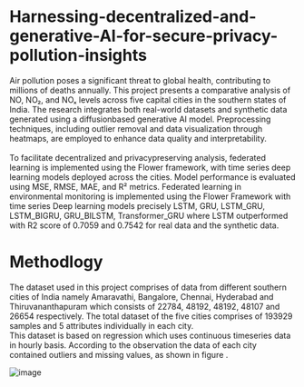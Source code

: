 # Harnessing-decentralized-and-generative-AI-for-secure-privacy-pollution-insights
 Air pollution poses a significant threat to global health, contributing to millions of deaths annually. This project presents a comparative analysis of NO, NO₂, and NOₓ levels across five capital cities in the southern states of India. The research integrates both real-world datasets and synthetic data generated using a diffusionbased generative AI model. Preprocessing techniques, including outlier removal and data visualization through heatmaps, are employed to enhance data quality and interpretability.<br>      
     To facilitate decentralized and privacypreserving analysis, federated learning is implemented using the Flower framework, with time series deep learning models deployed across the cities. Model performance is evaluated using MSE, RMSE, MAE, and R² metrics. Federated learning in environmental monitoring is implemented using the Flower Framework with time series Deep learning models precisely LSTM, GRU, LSTM_GRU, LSTM_BIGRU, GRU_BILSTM, Transformer_GRU where LSTM outperformed with R2 score of 0.7059 and 0.7542 for real data and the synthetic data. 
# Methodlogy
 The dataset used in this project comprises of data from different southern cities of India namely Amaravathi, Bangalore, Chennai, Hyderabad and Thiruvananthapuram which consists of 22784, 48192, 48192, 48107 and 26654 respectively. The total dataset of the five cities comprises of 193929 samples and 5 attributes individually in each city. <br>
      This dataset is based on regression which uses continuous timeseries data in hourly basis. According to the observation the data of each city contained outliers and missing values, as 
shown in figure .

![image](https://github.com/user-attachments/assets/6941ac7b-48bd-4e60-8dea-c3b80f390b56)
